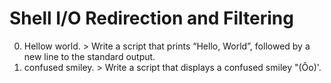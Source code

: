 #  Shell I/O Redirection and Filtering
0. Hellow world. > Write a script that prints “Hello, World”, followed by a new line to the standard output.
1. confused smiley. > Write a script that displays a confused smiley "(Ôo)'.

